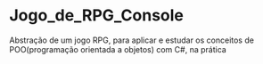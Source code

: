 # Jogo_de_RPG_Console
Abstração de um jogo RPG, para aplicar e estudar os conceitos de POO(programação orientada a objetos) com C#, na prática
